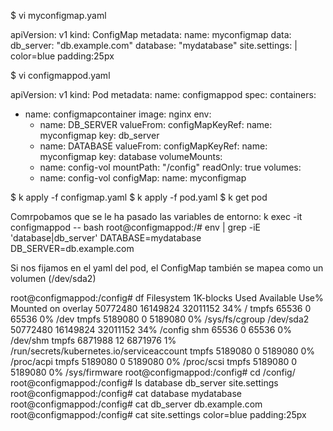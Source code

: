 $ vi myconfigmap.yaml

apiVersion: v1
kind: ConfigMap
metadata:
  name: myconfigmap
data:
  db_server: "db.example.com"
  database: "mydatabase"
  site.settings: |
    color=blue
    padding:25px

$ vi configmappod.yaml

apiVersion: v1
kind: Pod
metadata:
  name: configmappod
spec:
  containers:
  - name: configmapcontainer
    image: nginx
    env:
      - name: DB_SERVER
        valueFrom:
          configMapKeyRef:
            name: myconfigmap
            key: db_server
      - name: DATABASE
        valueFrom:
          configMapKeyRef:
            name: myconfigmap
            key: database
    volumeMounts:
      - name: config-vol
        mountPath: "/config"
        readOnly: true
  volumes:
    - name: config-vol
      configMap:
        name: myconfigmap

$ k apply -f configmap.yaml
$ k apply -f pod.yaml
$ k get pod


Comrpobamos que se le ha pasado las variables de entorno:
k exec -it configmappod -- bash
root@configmappod:/# env | grep -iE 'database\|db_server'
DATABASE=mydatabase
DB_SERVER=db.example.com

Si nos fijamos en el yaml del pod, el ConfigMap también se mapea como un volumen (/dev/sda2)

root@configmappod:/config# df
Filesystem     1K-blocks     Used Available Use% Mounted on
overlay         50772480 16149824  32011152  34% /
tmpfs              65536        0     65536   0% /dev
tmpfs            5189080        0   5189080   0% /sys/fs/cgroup
/dev/sda2       50772480 16149824  32011152  34% /config
shm                65536        0     65536   0% /dev/shm
tmpfs            6871988       12   6871976   1% /run/secrets/kubernetes.io/serviceaccount
tmpfs            5189080        0   5189080   0% /proc/acpi
tmpfs            5189080        0   5189080   0% /proc/scsi
tmpfs            5189080        0   5189080   0% /sys/firmware
root@configmappod:/config# cd /config/
root@configmappod:/config# ls
database  db_server  site.settings
root@configmappod:/config# cat database
mydatabase
root@configmappod:/config# cat db_server
db.example.com
root@configmappod:/config# cat site.settings
color=blue
padding:25px
